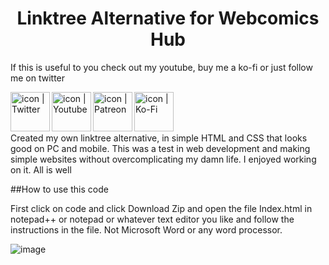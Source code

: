 <h1 align="center"> Linktree Alternative for Webcomics Hub </h1>


If this is useful to you check out my youtube, buy me a ko-fi or just follow me on twitter
  
  
<a href="https://www.twitter.com/webcomics_hub"><img align="left" src="https://cdn-icons-png.flaticon.com/512/733/733579.png" alt="icon | Twitter" width="63px"></a>
<a href="https://www.youtube.com/webcomicshub"><img align="left" src="https://cdn-icons-png.flaticon.com/512/174/174883.png" alt="icon | Youtube" width="63px"></a>
<a href="https://www.patreon.com/webcomicshub"><img align="left" src="https://cdn-icons-png.flaticon.com/512/2111/2111548.png" alt="icon | Patreon" width="63px"></a>
<a href="https://www.ko-fi.com/webcomicshub"><img align="left" src="https://cdn-icons.flaticon.com/png/512/1047/premium/1047503.png?token=exp=1654026915~hmac=3a59792201c5bad399c104060ade1318" alt="icon | Ko-Fi" width="63px"></a>  
<br>
<br>
    
Created my own linktree alternative, in simple HTML and CSS that looks good on PC and mobile. This was a test in web development and making simple websites without overcomplicating my damn life. I enjoyed working on it. All is well  

##How to use this code

First click on code and click Download Zip and open the file Index.html in notepad++ or notepad or whatever text editor you like and follow the instructions in the file. Not Microsoft Word or any word processor.

![image](https://user-images.githubusercontent.com/29668657/171272187-ed5694a6-f425-4698-86d7-a7d987cc449d.png)


